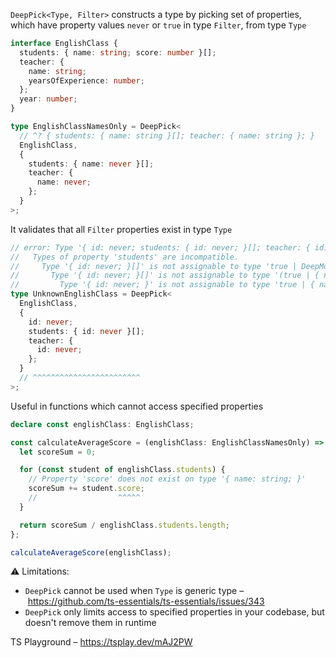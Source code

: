 `DeepPick<Type, Filter>` constructs a type by picking set of properties, which have property values `never` or `true` in
type `Filter`, from type `Type`

```ts
interface EnglishClass {
  students: { name: string; score: number }[];
  teacher: {
    name: string;
    yearsOfExperience: number;
  };
  year: number;
}

type EnglishClassNamesOnly = DeepPick<
  // ^? { students: { name: string }[]; teacher: { name: string }; }
  EnglishClass,
  {
    students: { name: never }[];
    teacher: {
      name: never;
    };
  }
>;
```

It validates that all `Filter` properties exist in type `Type`

```ts
// error: Type '{ id: never; students: { id: never; }[]; teacher: { id: never; }; }' does not satisfy the constraint '{ students?: true | DeepModify<{ name: string; score: number; }[]> | undefined; teacher?: true | { name?: true | undefined; yearsOfExperience?: true | undefined; } | undefined; year?: true | undefined; }'.
//   Types of property 'students' are incompatible.
//     Type '{ id: never; }[]' is not assignable to type 'true | DeepModify<{ name: string; score: number; }[]> | undefined'.
//       Type '{ id: never; }[]' is not assignable to type '(true | { name?: true | undefined; score?: true | undefined; } | undefined)[]'.
//         Type '{ id: never; }' is not assignable to type 'true | { name?: true | undefined; score?: true | undefined; } | undefined'.
type UnknownEnglishClass = DeepPick<
  EnglishClass,
  {
    id: never;
    students: { id: never }[];
    teacher: {
      id: never;
    };
  }
  // ^^^^^^^^^^^^^^^^^^^^^^^^
>;
```

Useful in functions which cannot access specified properties

```ts
declare const englishClass: EnglishClass;

const calculateAverageScore = (englishClass: EnglishClassNamesOnly) => {
  let scoreSum = 0;

  for (const student of englishClass.students) {
    // Property 'score' does not exist on type '{ name: string; }'
    scoreSum += student.score;
    //                  ^^^^^
  }

  return scoreSum / englishClass.students.length;
};

calculateAverageScore(englishClass);
```

⚠️ Limitations:

- `DeepPick` cannot be used when `Type` is generic type – https://github.com/ts-essentials/ts-essentials/issues/343
- `DeepPick` only limits access to specified properties in your codebase, but doesn't remove them in runtime

TS Playground – https://tsplay.dev/mAJ2PW
